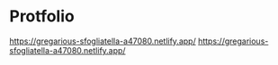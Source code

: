 # Protfolio

 https://gregarious-sfogliatella-a47080.netlify.app/
 https://gregarious-sfogliatella-a47080.netlify.app/
